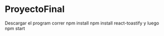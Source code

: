 # ProyectoFinal
Descargar el program correr 
npm install
npm install react-toastify
y luego npm start
